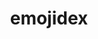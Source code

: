 ---
git: https://github.com/emojidex
logohandle: emojidex
sort: emojidex
title: emojidex
website: https://www.emojidex.com/
---